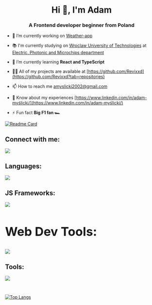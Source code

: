 <h1 align="center">Hi 👋, I'm Adam</h1>
<h3 align="center">A Frontend developer beginner from Poland</h3>

- 🔭 I’m currently working on [Weather-app](https://github.com/Revixxd/weather-app)

- 📚 I'm currently studying on [Wroclaw University of Technologies](https://pwr.edu.pl) at [Electric, Photonic and Microchips department](https://wefim.pwr.edu.pl)

- 🌱 I’m currently learning **React and TypeScript**

- 👨‍💻 All of my projects are available at [https://github.com/Revixxd](https://github.com/Revixxd?tab=repositories)

- 📫 How to reach me amyslicki2002@gmail.com

- 📄 Know about my experiences [https://www.linkedin.com/in/adam-myślicki/](https://www.linkedin.com/in/adam-myślicki/)

- ⚡ Fun fact **Big F1 fan 🏎**

[![Readme Card](https://github-readme-stats.vercel.app/api/pin/?username=revixxd&repo=Portfolio&theme=transparent)](https://github.com/Revixxd/Portfolio)

<h2 align="left">Connect with me:</h2>
<p>
  <a href="https://www.linkedin.com/in/adam-myślicki/">
    <img src="https://skillicons.dev/icons?i=linkedin" />
  </a>
</p>

<h2 align="left">Languages:</h2>
<p>
  <a>
    <img src="https://skillicons.dev/icons?i=html,css,js,ts,c,cpp" />
  </a>
</p>

<h2 align="left">JS Frameworks:</h2>
<p>
  <a>
    <img src="https://skillicons.dev/icons?i=react,vue" />
  </a>
</p>

<h2 style="font-size:40px" align="left">Web Dev Tools:</h2>
<p>
  <a>
    <img src="https://skillicons.dev/icons?i=vite,styledcomponents" />
  </a>
</p>
 
<h2 align="left">Tools:</h2>
<p>
  <a>
    <img src="https://skillicons.dev/icons?i=git,gitlab,github,figma,vscode" />
  </a>
</p>
<br>

[![Top Langs](https://github-readme-stats.vercel.app/api/top-langs/?username=Revixxd&layout=compact&theme=transparent)](https://github.com/anuraghazra/github-readme-stats)
